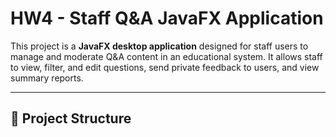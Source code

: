 # HW4 - Staff Q&A JavaFX Application

This project is a **JavaFX desktop application** designed for staff users to manage and moderate Q&A content in an educational system. It allows staff to view, filter, and edit questions, send private feedback to users, and view summary reports.

---

## 📁 Project Structure
